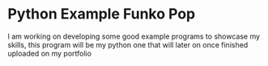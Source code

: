 # Python Example Funko Pop
I am working on developing some good example programs to showcase my skills, this program will be my python one that will later on once finished uploaded on my portfolio
